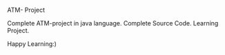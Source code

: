ATM- Project

Complete ATM-project in java language.
Complete Source Code.
Learning Project.


Happy Learning:)
